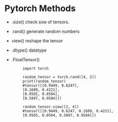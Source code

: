 


# Pytorch Methods
-  .size() check sixe of tensors.
-  .rand() generate random numbers
-  view()  reshape the tensor
-  .dtype() datatype
-  .FloatTensor()

            import torch 

            random_tensor = torch.rand([4, 2])
            print(random_tensor)
            #tensor([[0.9449, 0.6247],
            [0.1689, 0.4221],
            [0.9565, 0.0504],
            [0.5897, 0.9584]])

            random_tensor.view([2, 4])
            #tensor([[0.9449, 0.6247, 0.1689, 0.4221],
            [0.9565, 0.0504, 0.5897, 0.9584]])